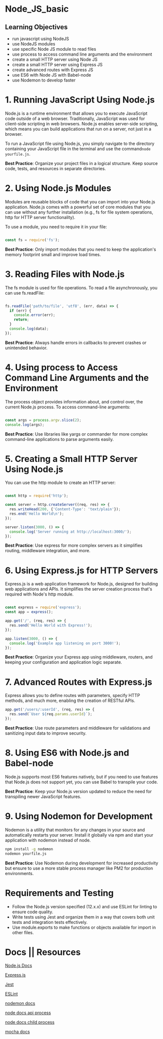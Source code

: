 # Node_JS_basic

## Learning Objectives
- run javascript using NodeJS
- use NodeJS modules
- use specific Node JS module to read files
- use process to access command line arguments and the environment
- create a small HTTP server using Node JS
- create a small HTTP server using Express JS
- create advanced routes with Express JS
- use ES6 with Node JS with Babel-node
- use Nodemon to develop faster


# 1. Running JavaScript Using Node.js
Node.js is a runtime environment that allows you to execute JavaScript code outside of a web browser. Traditionally, JavaScript was used for client-side scripting in web browsers. Node.js enables server-side scripting, which means you can build applications that run on a server, not just in a browser.

To run a JavaScript file using Node.js, you simply navigate to the directory containing your JavaScript file in the terminal and use the command`node yourfile.js`.

**Best Practice**: Organize your project files in a logical structure. Keep source code, tests, and resources in separate directories.

# 2. Using Node.js Modules
Modules are reusable blocks of code that you can import into your Node.js application. Node.js comes with a powerful set of core modules that you can use without any further installation (e.g., fs for file system operations, http for HTTP server functionality).

To use a module, you need to require it in your file:

``` javascript

const fs = require('fs');
```
**Best Practice**: Only import modules that you need to keep the application's memory footprint small and improve load times.

# 3. Reading Files with Node.js
The fs module is used for file operations. To read a file asynchronously, you can use fs.readFile:

```javascript

fs.readFile('path/to/file', 'utf8', (err, data) => {
  if (err) {
    console.error(err);
    return;
  }
  console.log(data);
});
```
**Best Practice**: Always handle errors in callbacks to prevent crashes or unintended behavior.

# 4. Using process to Access Command Line Arguments and the Environment
The process object provides information about, and control over, the current Node.js process. To access command-line arguments:

``` javascript

const args = process.argv.slice(2);
console.log(args);
```
**Best Practice**: Use libraries like yargs or commander for more complex command-line applications to parse arguments easily.

# 5. Creating a Small HTTP Server Using Node.js
You can use the http module to create an HTTP server:

```javascript

const http = require('http');

const server = http.createServer((req, res) => {
  res.writeHead(200, {'Content-Type': 'text/plain'});
  res.end('Hello World\n');
});

server.listen(3000, () => {
  console.log('Server running at http://localhost:3000/');
});
```
**Best Practice**: Use express for more complex servers as it simplifies routing, middleware integration, and more.

# 6. Using Express.js for HTTP Servers
Express.js is a web application framework for Node.js, designed for building web applications and APIs. It simplifies the server creation process that's required with Node's http module.

```javascript

const express = require('express');
const app = express();

app.get('/', (req, res) => {
  res.send('Hello World with Express!');
});

app.listen(3000, () => {
  console.log('Example app listening on port 3000!');
});
```
**Best Practice**: Organize your Express app using middleware, routers, and keeping your configuration and application logic separate.

# 7. Advanced Routes with Express.js
Express allows you to define routes with parameters, specify HTTP methods, and much more, enabling the creation of RESTful APIs.

```javascript
app.get('/users/:userId', (req, res) => {
  res.send(`User ${req.params.userId}`);
});
```
**Best Practice**: Use route parameters and middleware for validations and sanitizing input data to improve security.

# 8. Using ES6 with Node.js and Babel-node
Node.js supports most ES6 features natively, but if you need to use features that Node.js does not support yet, you can use Babel to transpile your code.

**Best Practice**: Keep your Node.js version updated to reduce the need for transpiling newer JavaScript features.

# 9. Using Nodemon for Development
Nodemon is a utility that monitors for any changes in your source and automatically restarts your server. Install it globally via npm and start your application with nodemon instead of node.

``` bash
npm install -g nodemon
nodemon yourfile.js
```
**Best Practice**: Use Nodemon during development for increased productivity but ensure to use a more stable process manager like PM2 for production environments.

# Requirements and Testing
- Follow the Node.js version specified (12.x.x) and use ESLint for linting to ensure code quality.
- Write tests using Jest and organize them in a way that covers both unit tests and integration tests effectively.
- Use module.exports to make functions or objects available for import in other files.

# Docs || Resources
[Node.js Docs](https://nodejs.org/docs/latest/api/)

[Express.js](https://expressjs.com/)

[Jest](https://jestjs.io/docs/getting-started)

[ESLint](https://eslint.org/docs/latest/)

[nodemon docs](https://github.com/remy/nodemon#nodemon)

[node docs api process](https://node.readthedocs.io/en/latest/api/process/)

[node docs child process](https://nodejs.org/api/child_process.html)

[mocha docs](https://mochajs.org/)

